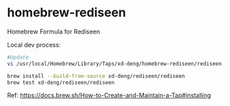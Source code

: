 # homebrew-rediseen
Homebrew Formula for Rediseen

Local dev process:

```bash
#Update 
vi /usr/local/Homebrew/Library/Taps/xd-deng/homebrew-rediseen/rediseen.rb

brew install --build-from-source xd-deng/rediseen/rediseen
brew test xd-deng/rediseen/rediseen
```

Ref: https://docs.brew.sh/How-to-Create-and-Maintain-a-Tap#installing
